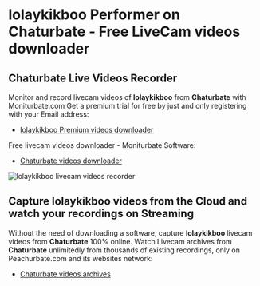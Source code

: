 # lolaykikboo Performer on Chaturbate - Free LiveCam videos downloader

## Chaturbate Live Videos Recorder

Monitor and record livecam videos of **lolaykikboo** from **Chaturbate** with Moniturbate.com
Get a premium trial for free by just and only registering with your Email address:
* [lolaykikboo Premium videos downloader](https://moniturbate.com/request-demo-licence-key.html)

Free livecam videos downloader - Moniturbate Software:
* [Chaturbate videos downloader](https://moniturbate.com/moniturbate-download-software.html)

![lolaykikboo livecam videos recorder](https://peachurnet.com/templates/moniturbate-software.png)


## Capture lolaykikboo videos from the Cloud and watch your recordings on Streaming

Without the need of downloading a software, capture **lolaykikboo** livecam videos from **Chaturbate** 100% online.
Watch Livecam archives from **Chaturbate** unlimitedly from thousands of existing recordings, only on Peachurbate.com and its websites network:
* [Chaturbate videos archives](https://peachurnet.com/)